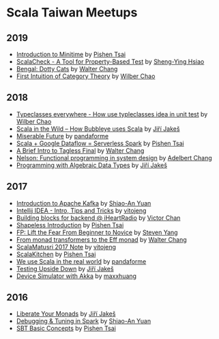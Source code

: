 # Scala Taiwan Meetups

## 2019
* [Introduction to Minitime](https://speakerdeck.com/pishen/introduction-to-minitime) by [Pishen Tsai](https://github.com/pishen)
* [ScalaCheck - A Tool for Property-Based Test](2019-07-16-Property-Based_Testing/) by [Sheng-Ying Hsiao](https://github.com/parallelgithub)
* [Bengal: Dotty Cats](2019-03-28-Bengal_Dotty_Cats/) by [Walter Chang](https://github.com/weihsiu)
* [First Intuition of Category Theory](2019-02-26-First_Intuition_of_Category_Theory/) by [Wilber Chao](https://github.com/cecol)

## 2018
* [Typeclasses everywhere - How use typleclasses idea in unit test](2018-12-20-Typeclasses_everywhere/) by [Wilber Chao](https://github.com/cecol)
* [Scala in the Wild – How Bubbleye uses Scala](2018-11-13-Scala_in_Bubbleye/) by [Jiří Jakeš](https://github.com/jirijakes)
* [Miserable Future](2018-08-21-Miserable_Future/) by [pandaforme](https://github.com/pandaforme)
* [Scala + Google Dataflow = Serverless Spark](https://speakerdeck.com/pishen/scala-plus-google-dataflow-equals-serverless-spark) by [Pishen Tsai](https://github.com/pishen)
* [A Brief Intro to Tagless Final](2018-05-15-A_Brief_Intro_to_Tagless_Final/) by [Walter Chang](https://github.com/weihsiu)
* [Nelson: Functional programming in system design](2018-04-03-Nelson_FP_in_system_design/) by [Adelbert Chang](https://github.com/adelbertc)
* [Programming with Algebraic Data Types](2018-03-07-Programming_with_Algebraic_Data_Types/) by [Jiří Jakeš](https://github.com/jirijakes)

## 2017
* [Introduction to Apache Kafka](https://www.slideshare.net/ShiaoAnYuan/introduction-to-apache-kafka-84009739) by [Shiao-An Yuan](https://github.com/sayuan)
* [Intellij IDEA - Intro, Tips and Tricks](https://www.slideshare.net/vitojeng/intellij-idea-intro-tips-and-tricks-82511473) by [vitojeng](https://github.com/vitojeng)
* [Building blocks for backend @ iHeartRadio](2017-08-29-Building_blocks_for_backend/) by [Victor Chan](https://github.com/joyfulvillage)
* [Shapeless Introduction](https://speakerdeck.com/pishen/shapeless-introduction) by [Pishen Tsai](https://github.com/pishen)
* [FP: Lift the Fear From Beginner to Novice](2017-06-07-FP_Lift_The_Fear_From_Beginner_to_Novice/) by [Steven Yang](https://github.com/lunaspeed)
* [From monad transformers to the Eff monad](2017-05-10-From_monad_transformers_to_the_Eff_monads/) by [Walter Chang](https://github.com/weihsiu)
* [ScalaMatusri 2017 Note](2017-04-12-ScalaMatsuri_2017_Note/) by [vitojeng](https://github.com/vitojeng)
* [ScalaKitchen](https://speakerdeck.com/pishen/scalakitchen) by [Pishen Tsai](https://github.com/pishen)
* [We use Scala in the real world](2017-03-09-We_Use_Scala_In_The_Real_World/) by [pandaforme](https://github.com/pandaforme)
* [Testing Upside Down](2017-02-15-Testing_Upside_Down/) by [Jiří Jakeš](https://github.com/jirijakes)
* [Device Simulator with Akka](2017-01-11-Device_Simulator_with_Akka/) by [maxxhuang](https://github.com/maxxhuang)

## 2016
* [Liberate Your Monads](2016/2016-12-21-Liberate_Your_Monads/) by [Jiří Jakeš](https://github.com/jirijakes)
* [Debugging & Tuning in Spark](https://www.slideshare.net/ShiaoAnYuan/debugging-tuning-in-spark) by [Shiao-An Yuan](https://github.com/sayuan)
* [SBT Basic Concepts](https://speakerdeck.com/pishen/sbt-basic-concepts) by [Pishen Tsai](https://github.com/pishen)
